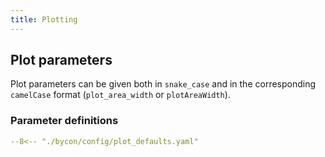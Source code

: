 ```yaml
---
title: Plotting
---
```


## Plot parameters

Plot parameters can be given both in `snake_case` and in the corresponding
`camelCase` format (`plot_area_width` or `plotAreaWidth`).


### Parameter definitions

``` yaml title="Plot parameters"
--8<-- "./bycon/config/plot_defaults.yaml"
```